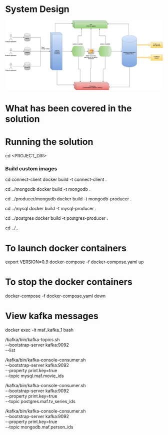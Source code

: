 # System Design
![Image](images/MAFDataPipeline.jpg)

# What has been covered in the solution

# Running the solution
cd <PROJECT_DIR>

### Build custom images

cd connect-client
docker build -t connect-client .

cd ../mongodb
docker build -t mongodb .

cd ../producer/mongodb
docker build -t mongodb-producer .

cd ../mysql
docker build -t mysql-producer .

cd ../postgres
docker build -t postgres-producer .

cd ../..

# To launch docker containers
export VERSION=0.9
docker-compose -f docker-compose.yaml up

# To stop the docker containers
docker-compose -f docker-compose.yaml down


# View kafka messages
docker exec -it maf_kafka_1 bash

/kafka/bin/kafka-topics.sh \
  --bootstrap-server kafka:9092 \
  --list

/kafka/bin/kafka-console-consumer.sh \
  --bootstrap-server kafka:9092 \
  --property print.key=true \
  --topic mysql.maf.movie_ids

/kafka/bin/kafka-console-consumer.sh \
  --bootstrap-server kafka:9092 \
  --property print.key=true \
  --topic postgres.maf.tv_series_ids

/kafka/bin/kafka-console-consumer.sh \
  --bootstrap-server kafka:9092 \
  --property print.key=true \
  --topic mongodb.maf.person_ids

